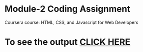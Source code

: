 

# Module-2 Coding Assignment

Coursera course: HTML, CSS, and Javascript for Web Developers

# To see the output [CLICK HERE](https://github.com/nevinjreji/Coursera-HTML-CSS-and-JavaScript-for-Web-Developers/blob/main/module%202/index%20(1).html)


